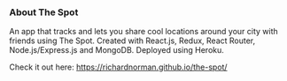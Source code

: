 ### About The Spot
An app that tracks and lets you share cool locations around your city with friends using The Spot. Created with React.js, Redux, React Router, Node.js/Express.js and MongoDB. Deployed using Heroku.

Check it out here: https://richardnorman.github.io/the-spot/
